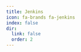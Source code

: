 ```yaml
---
title: Jenkins
icon: fa-brands fa-jenkins
index: false
dir:
  link: false
  order: 2
---
```


<Catalog />